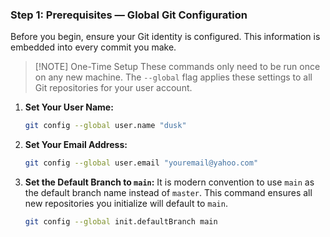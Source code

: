 ### Step 1: Prerequisites — Global Git Configuration

Before you begin, ensure your Git identity is configured. This information is embedded into every commit you make.

> [!NOTE] One-Time Setup
> These commands only need to be run once on any new machine. The `--global` flag applies these settings to all Git repositories for your user account.

1.  **Set Your User Name:**
    ```bash
    git config --global user.name "dusk"
    ```

2.  **Set Your Email Address:**
    ```bash
    git config --global user.email "youremail@yahoo.com"
    ```

3.  **Set the Default Branch to `main`:**
    It is modern convention to use `main` as the default branch name instead of `master`. This command ensures all new repositories you initialize will default to `main`.
    ```bash
    git config --global init.defaultBranch main
    ```